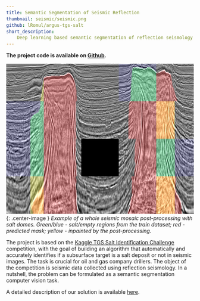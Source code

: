 ```yaml
---
title: Semantic Segmentation of Seismic Reflection
thumbnail: seismic/seismic.png
github: lRomul/argus-tgs-salt
short_description:
    Deep learning based semantic segmentation of reflection seismology images for salt deposits recognition.
---
```

__The project code is available on [Github](https://github.com/lRomul/argus-tgs-salt).__

![Title image](/assets/images/seismic/seismic_mosaic.png){: .center-image }
_Example of a whole seismic mosaic post-processing with salt domes. Green/blue - salt/empty regions from the train dataset; red - predicted mask; yellow - inpainted by the post-processing._

The project is based on the [Kaggle TGS Salt Identification Challenge](https://www.kaggle.com/c/tgs-salt-identification-challenge) competition, with the goal of building an algorithm that automatically and accurately identifies if a subsurface target is a salt deposit or not in seismic images. The task is crucial for oil and gas company drillers. The object of the competition is seismic data collected using reflection seismology. In a nutshell, the problem can be formulated as a semantic segmentation computer vision task.

A detailed description of our solution is available [here](https://nikolasent.github.io/deeplearning/competitions/segmentation/2018/10/24/Semantic-Segmentation-of-Seismic-Reflection-Images.html).
